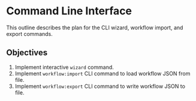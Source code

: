 # Command Line Interface

This outline describes the plan for the CLI wizard, workflow import, and export commands.

## Objectives

1. Implement interactive `wizard` command.
2. Implement `workflow:import` CLI command to load workflow JSON from file.
3. Implement `workflow:export` CLI command to write workflow JSON to file. 